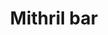 ---
layout: item
title: Mithril bar
item-id: 2359
datatable: true
id: 2359
name: "Mithril bar"
monsters:
  - id: 291
    name: "Chaos dwarf"
    combat_level: 48
    wiki_url: "https://oldschool.runescape.wiki/w/Chaos_dwarf"
    drops:
      - quantity: "1"
        noted: false
        rarity: 0.046875
    image: "https://oldschool.runescape.wiki/images/f/fa/Chaos_dwarf.png?e4577"
  - id: 2090
    name: "Moss giant"
    combat_level: 42
    wiki_url: "https://oldschool.runescape.wiki/w/Moss_giant#Level_42"
    drops:
      - quantity: "1"
        noted: false
        rarity: 0.046875
    image: "https://oldschool.runescape.wiki/images/6/61/Moss_giant.png?3c6c6"
  - id: 2091
    name: "Moss giant"
    combat_level: 42
    wiki_url: "https://oldschool.runescape.wiki/w/Moss_giant#Level_42"
    drops:
      - quantity: "1"
        noted: false
        rarity: 0.046875
    image: "https://oldschool.runescape.wiki/images/6/61/Moss_giant.png?3c6c6"
  - id: 2092
    name: "Moss giant"
    combat_level: 42
    wiki_url: "https://oldschool.runescape.wiki/w/Moss_giant#Level_42"
    drops:
      - quantity: "1"
        noted: false
        rarity: 0.046875
    image: "https://oldschool.runescape.wiki/images/6/61/Moss_giant.png?3c6c6"
  - id: 2093
    name: "Moss giant"
    combat_level: 42
    wiki_url: "https://oldschool.runescape.wiki/w/Moss_giant#Level_42"
    drops:
      - quantity: "1"
        noted: false
        rarity: 0.046875
    image: "https://oldschool.runescape.wiki/images/6/61/Moss_giant.png?3c6c6"
  - id: 7262
    name: "Moss giant"
    combat_level: 42
    wiki_url: "https://oldschool.runescape.wiki/w/Moss_giant#Level_42"
    drops:
      - quantity: "1"
        noted: false
        rarity: 0.046875
    image: "https://oldschool.runescape.wiki/images/6/61/Moss_giant.png?3c6c6"
---